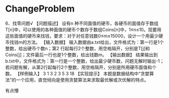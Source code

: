 # ChangeProblem
6、找零问题√
【问题描述】
设有n 种不同面值的硬币，各硬币的面值存于数组T[n]中，可以使用的各种面值的硬币个数存于数组Coins[n]中，1≤n≤10。现要用这些面值的硬币来找钱，要求：对于对任意钱数0≤m≤15000，设计一个用最少硬币找钱m的方法。
【输入数据】
输入数据由a.txt给出，文件格式为：第一行是1个整数，给出硬币个数n；第2 行起每行2个整数，用空格隔开，分别是T[j]和Coins[j]；文件最后一行也是1个整数，给出钱数m。
【输出数据】
结果输出到b.txt中，文件格式为：第一行是一个整数，给出最少硬币数，问题无解时输出-1；若问题有解，从第2行起每行2个整数，用空格隔开，分别是所用硬币面值和个数。
【样例输入】
3
1 3 
2 3 
5 3 
18
【实现提示】
本题是数据结构中“贪婪算法”的一个应用，直觉倾向是使用贪婪算法来求取最优解或次优解的特点。

有点懵